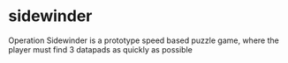 # sidewinder
Operation Sidewinder is a prototype speed based puzzle game, where the player must find 3 datapads as quickly as possible
